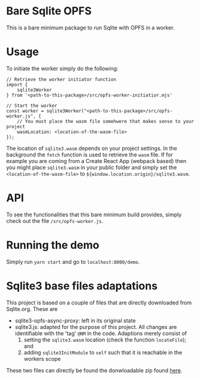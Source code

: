 # Bare Sqlite OPFS 
This is a bare minimum package to run Sqlite with OPFS in a worker.

# Usage
To initiate the worker simply do the following:

```
// Retrieve the worker initiator function
import {
    sqlite3Worker
} from '<path-to-this-package>/src/opfs-worker-initiatior.mjs'

// Start the worker
const worker = sqlite3Worker("<path-to-this-package>/src/opfs-worker.js", {
    // You must place the wasm file somehwere that makes sense to your project
    wasmLocation: <location-of-the-wasm-file>
});
```

The location of `sqlite3.wasm` depends on your project settings. In the background the `fetch` function is used to retrieve the `wasm` file. 
If for example you are coming from a Create React App (webpack based) then you might place `sqlite3.wasm` in your public folder and simply set the `<location-of-the-wasm-file>` to `${window.location.origin}/sqlite3.wasm`.

# API
To see the functionalities that this bare minimum build provides, simply check out the file `/src/opfs-worker.js`.

# Running the demo
Simply run `yarn start` and go to `localhost:8000/demo`.

# Sqlite3 base files adaptations
This project is based on a couple of files that are directly downloaded from Sqlite.org. These are 

* sqlite3-opfs-async-proxy: left in its original state
* sqlite3.js: adapted for the purpose of this project. All changes are identifiable with the 'tag' `@NM` in the code. Adaptions merely consist of 
    1. setting the `sqlite3.wasm` location (check the function `locateFile`); and 
    2. adding `sqlite3InitModule` to `self` such that it is reachable in the workers scope


These two files can directly be found the donwloadable zip found [here](https://sqlite.org/wasm/uv/snapshot.html).